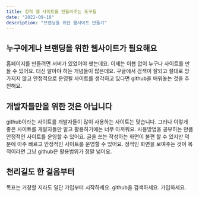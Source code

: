 ```yaml
---
title: 정적 웹 사이트를 만들어주는 도구들
date: "2022-09-18"
description: "브랜딩을 위한 웹사이트 만들기"
---
```


## 누구에게나 브랜딩을 위한 웹사이트가 필요해요
홈페이지를 만들려면 서버가 있었어야 햇는데요. 이제는 이뵵 없이 누구나 사이트를 만들 수 있어요. 대신 알아야 하는 개념들이 많은데요. 구글에서 검색이 잘되고 절대로 망가지지 않고 안정적으로 운영될 사이트를 생각하고 있다면 github을 배워놓는 것을 추천해요.

## 개발자들만을 위한 것은 아닙니다
github이라는 사이트를 개발자들이 많이 사용하는 사이트는 맞습니다. 그러나 이렇게 좋은 사이트를 개발자들만 알고 활용하기에는 너무 아까워요. 사용방법을 공부하는 만큼 안정적인 사이트를 운영할 수 있어요. 글을 쓰는 작성하는 화면이 불편 할 수 있지만 덕분에 아주 빠르고 안정적인 사이트를 운영할 수 있어요. 정적인 화면을 보여주는 것이 목적이라면 그냥 github은 활용범위가 정말 넓어요. 

## 천리길도 한 걸음부터
목표는 거창할 지라도 일단 가입부터 시작하세요. github을 검색하세요. 가입하세요. 